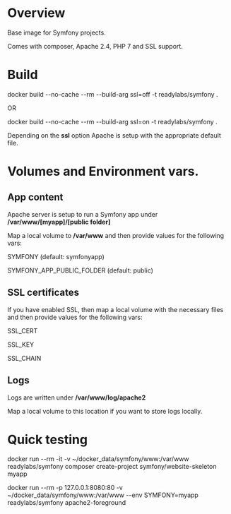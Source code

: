# Overview

Base image for Symfony projects.

Comes with composer, Apache 2.4, PHP 7 and SSL support.

# Build

docker build --no-cache --rm --build-arg ssl=off -t readylabs/symfony .

OR

docker build --no-cache --rm --build-arg ssl=on -t readylabs/symfony .

Depending on the **ssl** option Apache is setup with the appropriate default file.


# Volumes and Environment vars.

## App content

Apache server is setup to run a Symfony app under **/var/www/[myapp]/[public folder]**

Map a local volume to **/var/www** and then provide values for the following vars:

SYMFONY (default: symfonyapp)

SYMFONY_APP_PUBLIC_FOLDER (default: public)

## SSL certificates

If you have enabled SSL, then map a local volume with the necessary files and then provide values for the following vars:

SSL_CERT

SSL_KEY

SSL_CHAIN

## Logs

Logs are written under **/var/www/log/apache2**

Map a local volume to this location if you want to store logs locally.


# Quick testing

docker run --rm -it -v ~/docker_data/symfony/www:/var/www readylabs/symfony composer create-project symfony/website-skeleton myapp

docker run --rm -p 127.0.0.1:8080:80 -v ~/docker_data/symfony/www:/var/www --env SYMFONY=myapp readylabs/symfony apache2-foreground

